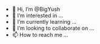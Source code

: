- 👋 Hi, I’m @BigYush
- 👀 I’m interested in ...
- 🌱 I’m currently learning ...
- 💞️ I’m looking to collaborate on ...
- 📫 How to reach me ...

<!---
BigYush/BigYush is a ✨ special ✨ repository because its `README.md` (this file) appears on your GitHub profile.
You can click the Preview link to take a look at your changes.
--->
